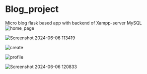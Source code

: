 # Blog_project
Micro blog flask based app 
with backend of Xampp-server MySQL
![home_page](https://github.com/geetanshudev/Blog_project/assets/119582068/a47aecc0-b809-4fea-a0d6-86d8d4653497)

![Screenshot 2024-06-06 113419](https://github.com/geetanshudev/Blog_project/assets/119582068/96084c0b-43e9-4bd0-9598-969013f64409)

![create](https://github.com/geetanshudev/Blog_project/assets/119582068/0f924691-c75d-4d66-8f8a-c951815b8524)

![profile](https://github.com/geetanshudev/Blog_project/assets/119582068/d242807d-dda6-4b17-87b9-533f5c6de007)

![Screenshot 2024-06-06 120833](https://github.com/geetanshudev/Blog_project/assets/119582068/69da8a90-09df-4c01-8670-3f86990b4b4a)
